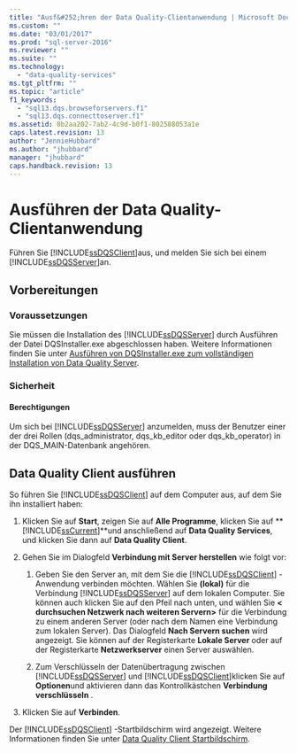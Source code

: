 ```yaml
---
title: "Ausf&#252;hren der Data Quality-Clientanwendung | Microsoft Docs"
ms.custom: ""
ms.date: "03/01/2017"
ms.prod: "sql-server-2016"
ms.reviewer: ""
ms.suite: ""
ms.technology: 
  - "data-quality-services"
ms.tgt_pltfrm: ""
ms.topic: "article"
f1_keywords: 
  - "sql13.dqs.browseforservers.f1"
  - "sql13.dqs.connecttoserver.f1"
ms.assetid: 0b2aa202-7ab2-4c9d-b0f1-802588053a1e
caps.latest.revision: 13
author: "JennieHubbard"
ms.author: "jhubbard"
manager: "jhubbard"
caps.handback.revision: 13
---
```

# Ausf&#252;hren der Data Quality-Clientanwendung
  Führen Sie [!INCLUDE[ssDQSClient](../includes/ssdqsclient-md.md)]aus, und melden Sie sich bei einem [!INCLUDE[ssDQSServer](../includes/ssdqsserver-md.md)]an.  
  
##  <a name="BeforeYouBegin"></a> Vorbereitungen  
  
###  <a name="Prerequisites"></a> Voraussetzungen  
 Sie müssen die Installation des [!INCLUDE[ssDQSServer](../includes/ssdqsserver-md.md)] durch Ausführen der Datei DQSInstaller.exe abgeschlossen haben. Weitere Informationen finden Sie unter [Ausführen von DQSInstaller.exe zum vollständigen Installation von Data Quality Server](../data-quality-services/install-windows/run-dqsinstaller-exe-to-complete-data-quality-server-installation.md).  
  
###  <a name="Security"></a> Sicherheit  
  
####  <a name="Permissions"></a> Berechtigungen  
 Um sich bei [!INCLUDE[ssDQSServer](../includes/ssdqsserver-md.md)] anzumelden, muss der Benutzer einer der drei Rollen (dqs_administrator, dqs_kb_editor oder dqs_kb_operator) in der DQS_MAIN-Datenbank angehören.  
  
##  <a name="Run"></a> Data Quality Client ausführen  
 So führen Sie [!INCLUDE[ssDQSClient](../includes/ssdqsclient-md.md)] auf dem Computer aus, auf dem Sie ihn installiert haben:  
  
1.  Klicken Sie auf **Start**, zeigen Sie auf **Alle Programme**, klicken Sie auf **[!INCLUDE[ssCurrent](../includes/sscurrent-md.md)]**und anschließend auf **Data Quality Services**, und klicken Sie dann auf **Data Quality Client**.  
  
2.  Gehen Sie im Dialogfeld **Verbindung mit Server herstellen** wie folgt vor:  
  
    1.  Geben Sie den Server an, mit dem Sie die [!INCLUDE[ssDQSClient](../includes/ssdqsclient-md.md)] -Anwendung verbinden möchten. Wählen Sie **(lokal)** für die Verbindung [!INCLUDE[ssDQSServer](../includes/ssdqsserver-md.md)] auf dem lokalen Computer. Sie können auch klicken Sie auf den Pfeil nach unten, und wählen Sie **\< durchsuchen Netzwerk nach weiteren Servern>** für die Verbindung zu einem anderen Server (oder nach dem Namen eine Verbindung zum lokalen Server). Das Dialogfeld **Nach Servern suchen** wird angezeigt. Sie können auf der Registerkarte **Lokale Server** oder auf der Registerkarte **Netzwerkserver** einen Server auswählen.  
  
    2.  Zum Verschlüsseln der Datenübertragung zwischen [!INCLUDE[ssDQSServer](../includes/ssdqsserver-md.md)] und [!INCLUDE[ssDQSClient](../includes/ssdqsclient-md.md)]klicken Sie auf **Optionen**und aktivieren dann das Kontrollkästchen **Verbindung verschlüsseln** .  
  
3.  Klicken Sie auf **Verbinden**.  
  
 Der [!INCLUDE[ssDQSClient](../includes/ssdqsclient-md.md)] -Startbildschirm wird angezeigt. Weitere Informationen finden Sie unter [Data Quality Client Startbildschirm](../data-quality-services/data-quality-client-home-screen.md).  
  
  